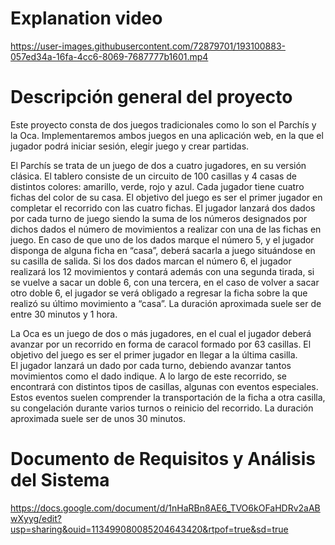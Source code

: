 # Explanation video

https://user-images.githubusercontent.com/72879701/193100883-057ed34a-16fa-4cc6-8069-7687777b1601.mp4


# Descripción general del proyecto

Este proyecto consta de dos juegos tradicionales como lo son el Parchís y la Oca. Implementaremos ambos juegos en una aplicación web, en la que el jugador podrá iniciar sesión, elegir juego y crear partidas. 

El Parchís se trata de un juego de dos a cuatro jugadores, en su versión clásica. El tablero consiste de un circuito de 100 casillas y 4 casas de distintos colores: amarillo, verde, rojo y azul. Cada jugador tiene cuatro fichas del color de su casa. El objetivo del juego es ser el primer jugador en completar el recorrido con las cuatro fichas. 
El jugador lanzará dos dados por cada turno de juego siendo la suma de los números designados por dichos dados el número de movimientos a realizar con una de las fichas en juego. En caso de que uno de los dados marque el número 5, y el jugador disponga de alguna ficha en “casa”, deberá sacarla a juego situándose en su casilla de salida. Si los dos dados marcan el número 6, el jugador realizará los 12 movimientos y contará además con una segunda tirada, si se vuelve a sacar un doble 6, con una tercera, en el caso de volver a sacar otro doble 6, el jugador se verá obligado a regresar la ficha sobre la que realizó su último movimiento a “casa”.  La duración aproximada suele ser de entre 30 minutos y 1 hora.

La Oca es un juego de dos o más jugadores, en el cual el jugador deberá avanzar por un recorrido en forma de caracol formado por 63 casillas. El objetivo del juego es ser el primer jugador en llegar a la última casilla.  
El jugador lanzará un dado por cada turno, debiendo avanzar tantos movimientos como el dado indique. A lo largo de este recorrido, se encontrará con distintos tipos de casillas, algunas con eventos especiales. Estos eventos suelen comprender la transportación de la ficha a otra casilla, su congelación durante varios turnos o reinicio del recorrido. La duración aproximada suele ser de unos 30 minutos.

# Documento de Requisitos y Análisis del Sistema

https://docs.google.com/document/d/1nHaRBn8AE6_TVO6kOFaHDRv2aABwXyyg/edit?usp=sharing&ouid=113499080085204643420&rtpof=true&sd=true
